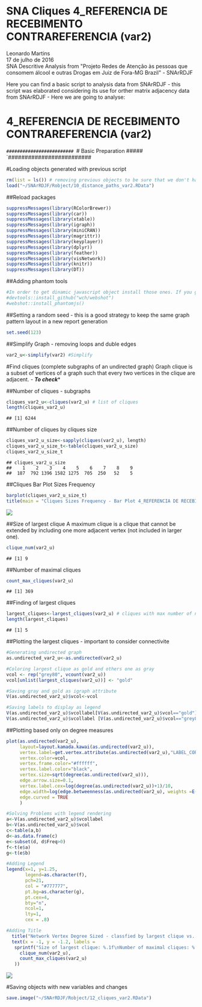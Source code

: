 # SNA Cliques 4_REFERENCIA DE RECEBIMENTO CONTRAREFERENCIA (var2)
Leonardo Martins  
17 de julho de 2016  
SNA Descritive Analysis from "Projeto Redes de Atenção às pessoas que consomem álcool e outras Drogas em Juiz de Fora-MG   Brazil"  - SNArRDJF

Here you can find a basic script to analysis data from SNArRDJF - this script was elaborated considering its use for orther matrix adjacency data from SNArRDJF - Here we are going to analyse:

# 4_REFERENCIA DE RECEBIMENTO CONTRAREFERENCIA (var2)

`#########################
`# Basic Preparation #####
`#########################

#Loading objects generated with previous script 

```r
rm(list = ls()) # removing previous objects to be sure that we don't have objects conflicts name
load("~/SNArRDJF/Robject/10_distance_paths_var2.RData")
```
##Reload packages

```r
suppressMessages(library(RColorBrewer))
suppressMessages(library(car))
suppressMessages(library(xtable))
suppressMessages(library(igraph))
suppressMessages(library(miniCRAN))
suppressMessages(library(magrittr))
suppressMessages(library(keyplayer))
suppressMessages(library(dplyr))
suppressMessages(library(feather))
suppressMessages(library(visNetwork))
suppressMessages(library(knitr))
suppressMessages(library(DT))
```
##Adding phantom tools

```r
#In order to get dinamic javascript object install those ones. If you get problems installing go to Stackoverflow.com and type your error to discover what to do. In some cases the libraries need to be intalled in outside R libs.
#devtools::install_github("wch/webshot")
#webshot::install_phantomjs()
```
##Setting a random seed - this is a good strategy to keep the same graph pattern layout in a new report generation

```r
set.seed(123)
```

##Simplify Graph - removing loops and duble edges 

```r
var2_u<-simplify(var2) #Simplify
```

#Find cliques (complete subgraphs of an undirected graph)
Graph clique is a subset of vertices of a graph such that every two vertices in the clique are adjacent. - ***To check****

##Number of cliques - subgraphs

```r
cliques_var2_u<-cliques(var2_u) # list of cliques 
length(cliques_var2_u)
```

```
## [1] 6244
```
##Number of cliques by cliques size

```r
cliques_var2_u_size<-sapply(cliques(var2_u), length) 
cliques_var2_u_size_t<-table(cliques_var2_u_size)
cliques_var2_u_size_t
```

```
## cliques_var2_u_size
##    1    2    3    4    5    6    7    8    9 
##  187  792 1396 1582 1275  705  250   52    5
```

##Cliques Bar Plot Sizes Frequency

```r
barplot(cliques_var2_u_size_t)
title(main = "Cliques Sizes Frequency - Bar Plot 4_REFERENCIA DE RECEBIMENTO CONTRAREFERENCIA (var2)", font.main = 4)
```

![](4_REFERENCIA_DE_RECEBIMENTO_CONTRAREFERENCIA_12cliques_files/figure-html/unnamed-chunk-8-1.png)<!-- -->

##Size of largest clique 
A maximum clique is a clique that cannot be extended by including one more adjacent vertex (not included in larger one). 

```r
clique_num(var2_u)
```

```
## [1] 9
```
##Number of maximal cliques

```r
count_max_cliques(var2_u)
```

```
## [1] 369
```
##Finding of largest cliques

```r
largest_cliques<-largest_cliques(var2_u) # cliques with max number of nodes
length(largest_cliques)
```

```
## [1] 5
```

##Plotting the largest cliques - important to consider connectivite 

```r
#Generating undirected graph
as.undirected_var2_u<-as.undirected(var2_u)

#Coloring largest clique as gold and others one as gray
vcol <- rep("grey80", vcount(var2_u))
vcol[unlist(largest_cliques(var2_u))] <- "gold"

#Saving gray and gold as igraph attribute
V(as.undirected_var2_u)$vcol<-vcol

#Saving labels to display as legend
V(as.undirected_var2_u)$vcollabel[V(as.undirected_var2_u)$vcol=="gold"]<-"Largets Clique"
V(as.undirected_var2_u)$vcollabel [V(as.undirected_var2_u)$vcol=="grey80"]<-"Others"
```

##Plotting based only on degree measures 

```r
plot(as.undirected(var2_u), 
     layout=layout.kamada.kawai(as.undirected(var2_u)), 
     vertex.label=get.vertex.attribute(as.undirected(var2_u),"LABEL_COR"),
     vertex.color=vcol,
     vertex.frame.color="#ffffff",
     vertex.label.color="black",
     vertex.size=sqrt(degree(as.undirected(var2_u))),
     edge.arrow.size=0.1,
     vertex.label.cex=log(degree(as.undirected(var2_u))+1)/10,
     edge.width=log(edge.betweenness(as.undirected(var2_u), weights =E(as.undirected(var2_u))$var2))/50,
     edge.curved = TRUE
     )

#Solving Problems with legend rendering 
a<-V(as.undirected_var2_u)$vcollabel
b<-V(as.undirected_var2_u)$vcol
c<-table(a,b)
d<-as.data.frame(c)
e<-subset(d, d$Freq>0)
f<-t(e$a)
g<-t(e$b)

#Adding Legend
legend(x=1, y=1.25,
       legend=as.character(f),
       pch=21,
       col = "#777777", 
       pt.bg=as.character(g),
       pt.cex=4,
       bty="n", 
       ncol=1,
       lty=1,
       cex = .8)

#Adding Title
  title("Network Vertex Degree Sized - classfied by largest clique vs. others", sub = "Source: from authors ")
  text(x = -1, y = -1.2, labels = 
   sprintf("Size of largest clique: %.1f\nNumber of maximal cliques: %.1f",
     clique_num(var2_u), 
     count_max_cliques(var2_u)
   ))
```

![](4_REFERENCIA_DE_RECEBIMENTO_CONTRAREFERENCIA_12cliques_files/figure-html/unnamed-chunk-13-1.png)<!-- -->

#Saving objects with new variables and changes

```r
save.image("~/SNArRDJF/Robject/12_cliques_var2.RData") 
```



